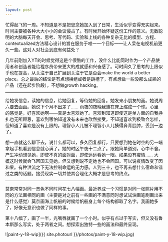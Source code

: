 ```yaml
---
layout: post
---
```


忙得起飞的一周。不知道是不是把思念她加入到了日常，生活似乎变得充实起来。时间主要被各种大大小小的会议侵占了。有时候开始怀疑这份工作的意义。无数聪明的大脑每天开会、思考、写代码、实验和上线的各种复杂无比的模型、方程、contextualized方法精心设计的旨在服务于唯一一个目标——让人呆在电视机前更久一些。这对人对社会到底有何益处？

几年前刚加入YT的时候觉得这是个很酷的工作，没什么比能同时作为一个产品使用者和创造者能给程序员带来更大的成就感和兴奋感了。可时间久了思考的上限似乎也在提高，从关注于自己扩展到关注于它是否会make the world a better place。总之最后的结论是有点想换组或者是跳槽了，有点想做一些没那么成熟的产品（还在起步阶段），不想做growth hacking。

---

给她发信息，读她的信息，给她回复，等待她的回复。她发来小朋友的画。她说周六要去画画。她说下个月不出差了…… 雨夜的夜晚我蜷在床上缩成一个球。心里的感觉是，好喜欢她啊——真是太喜欢她了。喜欢到知道即使这是单方面的自我挣扎也无所顾忌，喜欢到哪怕知道没有未来也欣然接受。不知道喜欢到极致会怎样，但知道了喜欢是没有上限的。理智小人儿被不理智小人儿揍得鼻青脸肿，丢到一边了。

想一直就这么聊下去，说什么都可以，多久回复都行，只要想到她在时空的另一端拿起手机看到信息就心满了。她的时区午夜十二点了。跟她简单道别，心中不舍。产生冲动想见她，即使不真的面对面，即使远远看她一眼。如果没有疫情…… 大概这时候就会飞回国去见她。但又想到说不定她也不会回国。可以说疫情改变了因和果。有种洪流之下无法控制命运的无力感。人到三十，也不再去想什么宿命和错过之类的话题。接受现实一切并使其合理化大概才是思考的终点。

---

莫奈常常对同一景色不同时间花七八幅画。最近养成一个习惯是对同一张照片用不同的方法画相同的画（主要是对之前有一些画的不满意同时想试试油画笔刷画出来是什么感觉）莫奈画海上帆船的时候给帆船身上每个结构都取了名字。我画她多了，好像无意识也做了同样的事。

第十八幅了，画了一半，光嘴唇就画了一个小时。似乎有点过于写实，但又没有鲁本斯那么写实，处于两者之间。想探索出独特一些的画法和最终呈现。

![paint-y-18-wip]({{ site.photourl }}/photos/paint-y-18-wip.jpg)